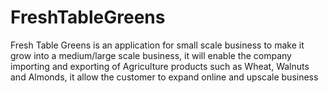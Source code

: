 # FreshTableGreens
Fresh Table Greens  is an application for small scale business to make it grow into a medium/large scale business, it will enable the company  importing and exporting of Agriculture products such as Wheat, Walnuts and Almonds, it allow the customer to expand online and upscale business 
